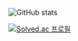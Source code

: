 

![GitHub stats](https://github-readme-stats.vercel.app/api?username=pyoki32&count_private=true&show_icons=true&theme=dracula)

[![Solved.ac
프로필](http://mazassumnida.wtf/api/mini/generate_badge?boj=pyob32)](https://solved.ac/pyob32)

<!--
![badge](https://github-readme-developer-health.com/cards/badge?username=pyoki32&theme=dark)
![fit](https://github-readme-developer-health.com/cards/fit?username=pyoki32&theme=dark)
![chart](https://github-readme-developer-health.com/cards/chart?username=pyoki32)
![calendar](https://github-readme-developer-health.com/cards/calendar?username=pyoki32&theme=sky)
![calendar](https://github-readme-developer-health.com/cards/calendar?username=pyoki32&theme=sky)
--!>


